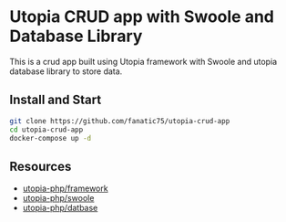 # Utopia CRUD app with Swoole and Database Library 

This is a crud app built using Utopia framework with Swoole and utopia database library to store data.

## Install and Start
```bash
git clone https://github.com/fanatic75/utopia-crud-app
cd utopia-crud-app
docker-compose up -d
```

## Resources

- [utopia-php/framework](https://github.com/utopia-php/framework)
- [utopia-php/swoole](https://github.com/utopia-php/swoole)
- [utopia-php/datbase](https://github.com/utopia-php/database)

